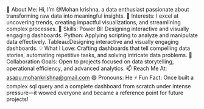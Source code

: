 👋 About Me: Hi, I’m @Mohan krishna, a data enthusiast passionate about transforming raw data into meaningful insights.
👀 Interests: I excel at uncovering trends, creating impactful visualizations, and streamlining complex processes.
🌱 Skills:
Power BI: Designing interactive and visually engaging dashboards.
Python: Applying scripting to analyze and manipulate data effectively.
Tableau:Designing interactive and visually engaging dashboards.
💡 What I Love: Crafting dashboards that tell compelling data stories, automating repetitive tasks, and solving intricate data problems.
💞️ Collaboration Goals: Open to projects focused on data storytelling, operational efficiency, and advanced analytics.
📫 Reach Me At: asapu.mohankrishna@gmail.com
😄 Pronouns: He
⚡ Fun Fact: Once built a complex sql query and a complete dashboard from scratch under intense pressure—it wowed everyone and became a reference point for future projects!
